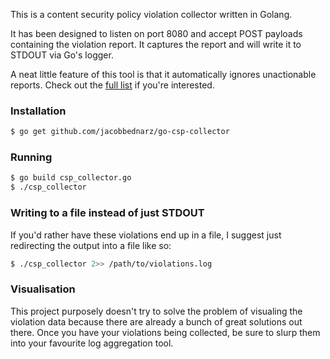 This is a content security policy violation collector written in Golang.

It has been designed to listen on port 8080 and accept POST payloads
containing the violation report. It captures the report and will write
it to STDOUT via Go's logger.

A neat little feature of this tool is that it automatically ignores
unactionable reports. Check out the [full list][1] if you're interested.

### Installation


```sh
$ go get github.com/jacobbednarz/go-csp-collector
```

### Running

```sh
$ go build csp_collector.go
$ ./csp_collector
```

### Writing to a file instead of just STDOUT

If you'd rather have these violations end up in a file, I suggest just
redirecting the output into a file like so:

```sh
$ ./csp_collector 2>> /path/to/violations.log
```

### Visualisation

This project purposely doesn't try to solve the problem of visualing the
violation data because there are already a bunch of great solutions out
there. Once you have your violations being collected, be sure to slurp
them into your favourite log aggregation tool.

[1]: https://github.com/jacobbednarz/go-csp-collector/blob/master/csp_collector.go#L60-L81
